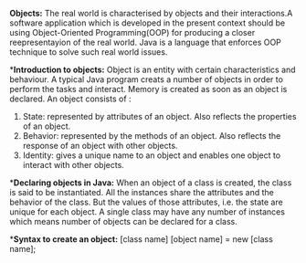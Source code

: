 **Objects:**
The real world is characterised by objects and their interactions.A software application which is developed in the present context should be using Object-Oriented Programming(OOP) for producing a closer reepresentayion of the real world. Java is a language that enforces OOP technique to solve such real world issues.


***Introduction to objects:**
Object is an entity with certain characteristics and behaviour. A typical Java program creats a number of objects in order to perform the tasks and interact. Memory is created as soon as an object is declared.
An object consists of : 

1. State: represented by attributes of an object. Also reflects the properties of an object.
2. Behavior: represented by the methods of an object. Also reflects the response of an object with other objects.
3. Identity: gives a unique name to an object and enables one object to interact with other objects.

***Declaring objects in Java:**
When an object of a class is created, the class is said to be instantiated. All the instances share the attributes and the behavior of the class. But the values of those attributes, i.e. the state are unique for each object. A single class may have any number of instances which means number of objects can be declared for a class.

***Syntax to create an object:**
[class name] [object name] = new [class name];

